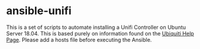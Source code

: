 # ansible-unifi
This is a set of scripts to automate installing a Unifi Controller on Ubuntu Server 18.04. This is based purely on information found on the [Ubiquiti Help Page](https://help.ubnt.com/hc/en-us/articles/220066768-UniFi-How-to-Install-and-Update-via-APT-on-Debian-or-Ubuntu). Please add a hosts file before executing the Ansible.
